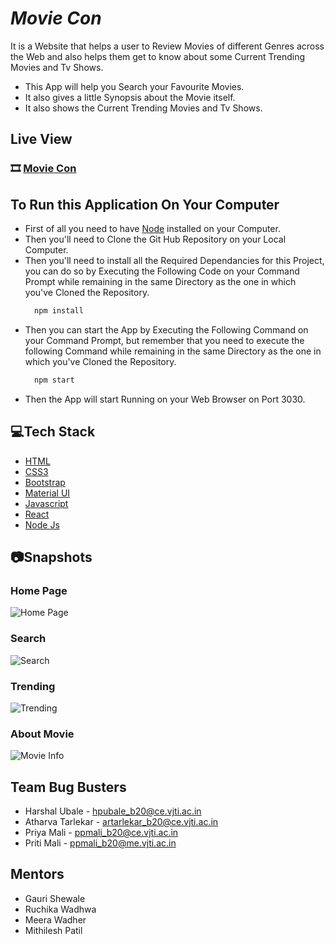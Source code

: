 


# _Movie Con_

It is a Website that helps a user to Review Movies of different Genres across the Web and also helps them get to know about some Current Trending Movies and Tv Shows.

- This App will help you Search your Favourite Movies.
- It also gives a little Synopsis about the Movie itself.
- It also shows the Current Trending Movies and Tv Shows.

## Live View

### 🎞️ [Movie Con](https://movieconvjti.netlify.app/)




## To Run this Application On Your Computer
- First of all you need to have [Node](https://nodejs.org/en/download/) installed on your Computer.
- Then you'll need to Clone the Git Hub Repository on your Local Computer.
- Then you'll need to install all the Required Dependancies for this Project, you can do so by Executing the Following Code on your Command Prompt while remaining in the same Directory as the one in which you've Cloned the Repository.
  ```javascript
    npm install
    ```
- Then you can start the App by Executing the Following Command on your Command Prompt, but remember that you need to execute the following Command while remaining in the same Directory as the one in which you've Cloned the Repository.
  ```javascript
    npm start
    ```
- Then the App will start Running on your Web Browser on Port 3030.


## 💻Tech Stack
- [HTML](https://developer.mozilla.org/en-US/docs/Web/HTML)
- [CSS3](https://developer.mozilla.org/en-US/docs/Web/CSS)
- [Bootstrap](https://getbootstrap.com/)
- [Material UI](https://mui.com/)
- [Javascript](https://developer.mozilla.org/en-US/docs/Web/JavaScript)
- [React](https://reactjs.org/)
- [Node Js](https://nodejs.org/en/)

## 📷Snapshots

### Home Page
![Home Page](https://drive.google.com/uc?export=view&id=1_Wkk7JYOGV3NbuHCYCe0y_KSWTBFn3rr)

### Search
![Search](https://drive.google.com/uc?export=view&id=1n38nDo66D_J5kFWV0d3i3Qz-nCv_IGEr)

### Trending
![Trending](https://drive.google.com/uc?export=view&id=1oEeqQUi7CAb2EU_242yEpCdsd2x3J6oS)

### About Movie
 ![Movie Info](https://drive.google.com/uc?export=view&id=10pWK_dRrsQ-j-OnRflYFh4cntHw6lZNp)
 

## Team Bug Busters

- Harshal Ubale - hpubale_b20@ce.vjti.ac.in 
- Atharva Tarlekar - artarlekar_b20@ce.vjti.ac.in
- Priya Mali - ppmali_b20@ce.vjti.ac.in
- Priti Mali - ppmali_b20@me.vjti.ac.in

## Mentors
- Gauri Shewale
- Ruchika Wadhwa
- Meera Wadher
- Mithilesh Patil


